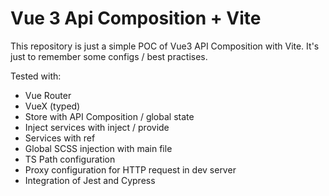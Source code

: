 # Vue 3 Api Composition + Vite

This repository is just a simple POC of Vue3 API Composition with Vite. It's just to remember some configs / best practises.   

Tested with:
- Vue Router
- VueX (typed)
- Store with API Composition / global state
- Inject services with inject / provide
- Services with ref
- Global SCSS injection with main file
- TS Path configuration
- Proxy configuration for HTTP request in dev server
- Integration of Jest and Cypress